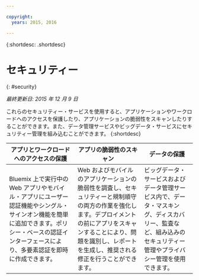 ```yaml
---

copyright:
  years: 2015, 2016

---
```



{:shortdesc: .shortdesc} 


# セキュリティー
{: #security}

*最終更新日: 2015 年 12 月 9 日*

これらのセキュリティー・サービスを使用すると、アプリケーションやワークロードへのアクセスを保護したり、アプリケーションの脆弱性をスキャンしたりすることができます。また、データ管理サービスやビッグデータ・サービスにセキュリティー管理を組み込むことができます。
{:shortdesc}


アプリとワークロードへのアクセスの保護 | アプリの脆弱性のスキャン | データの保護
---- | ---- | ----
Bluemix 上で実行中の Web アプリやモバイル・アプリにユーザー認証機能やシングル・サインオン機能を簡単に追加できます。ポリシー・ベースの認証インターフェースにより、多要素認証を即時に作成できます。 | Web およびモバイルのアプリケーションの脆弱性を調査し、セキュリティーと規制順守の両方の作業を強化します。デプロイメントの前にアプリをスキャンすることにより、問題を識別し、レポートを生成し、推奨される修正を行うことができます。 | ビッグデータ・サービスおよびデータ管理サービス内で、データ・マスキング、ディスカバリー、監査など、組み込みのセキュリティー管理やプライバシー管理を使用できます。
